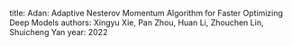 
title: Adan: Adaptive Nesterov Momentum Algorithm for Faster Optimizing Deep Models
authors: Xingyu Xie, Pan Zhou, Huan Li, Zhouchen Lin, Shuicheng Yan
year: 2022


